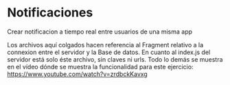 # Notificaciones
Crear notificacion a tiempo real entre usuarios de una misma app

Los archivos aquí colgados hacen referencia al Fragment relativo a la connexion entre el servidor y la Base de datos. En cuanto al index.js del servidor está solo éste archivo, sin claves ni urls. Todo lo demás se muestra en el vídeo dónde se muestra la funcionalidad para este ejercicio:
https://www.youtube.com/watch?v=zrdbckKavxg

